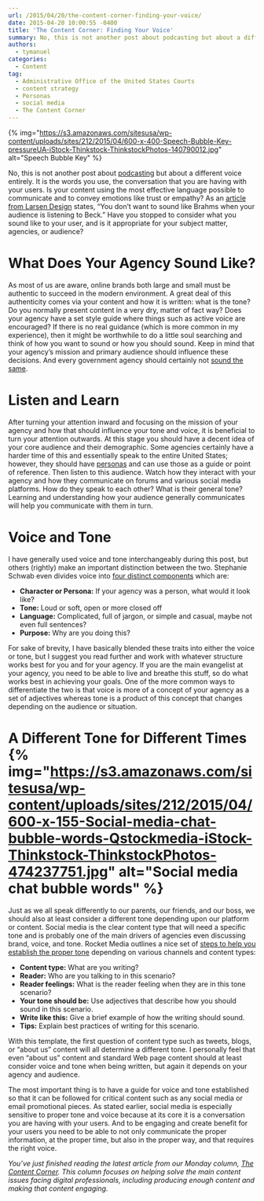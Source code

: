 ```yaml
---
url: /2015/04/20/the-content-corner-finding-your-voice/
date: 2015-04-20 10:00:55 -0400
title: 'The Content Corner: Finding Your Voice'
summary: No, this is not another post about podcasting but about a different voice entirely. It is the words you use, the conversation that you are having with your users. Is your content using the most effective language possible to communicate and to convey emotions like trust or empathy? As an article from Larsen Design states,
authors:
  - tymanuel
categories:
  - Content
tag:
  - Administrative Office of the United States Courts
  - content strategy
  - Personas
  - social media
  - The Content Corner
---
```


{% img="https://s3.amazonaws.com/sitesusa/wp-content/uploads/sites/212/2015/04/600-x-400-Speech-Bubble-Key-pressureUA-iStock-Thinkstock-ThinkstockPhotos-140790012.jpg" alt="Speech Bubble Key" %} 

No, this is not another post about [podcasting](https://www.WHATEVER/2015/04/06/the-content-corner-should-you-be-podcasting/) but about a different voice entirely. It is the words you use, the conversation that you are having with your users. Is your content using the most effective language possible to communicate and to convey emotions like trust or empathy? As an [article from Larsen Design](http://larsen.com/insights/creating-the-right-brand-voice/) states, &#8220;You don&#8217;t want to sound like Brahms when your audience is listening to Beck.&#8221; Have you stopped to consider what you sound like to your user, and is it appropriate for your subject matter, agencies, or audience?

# What Does Your Agency Sound Like?

As most of us are aware, online brands both large and small must be authentic to succeed in the modern environment. A great deal of this authenticity comes via your content and how it is written: what is the tone? Do you normally present content in a very dry, matter of fact way? Does your agency have a set style guide where things such as active voice are encouraged? If there is no real guidance (which is more common in my experience), then it might be worthwhile to do a little soul searching and think of how you want to sound or how you should sound. Keep in mind that your agency’s mission and primary audience should influence these decisions. And every government agency should certainly not [sound the same](http://www.inc.com/magazine/20100501/why-is-business-writing-so-awful.html).

# Listen and Learn

After turning your attention inward and focusing on the mission of your agency and how that should influence your tone and voice, it is beneficial to turn your attention outwards. At this stage you should have a decent idea of your core audience and their demographic. Some agencies certainly have a harder time of this and essentially speak to the entire United States; however, they should have [personas](https://www.WHATEVER/2015/04/06/using-personas-to-better-understand-customers-usa-gov-case-study/) and can use those as a guide or point of reference. Then listen to this audience. Watch how they interact with your agency and how they communicate on forums and various social media platforms. How do they speak to each other? What is their general tone? Learning and understanding how your audience generally communicates will help you communicate with them in turn.

# Voice and Tone

I have generally used voice and tone interchangeably during this post, but others (rightly) make an important distinction between the two. Stephanie Schwab even divides voice into [four distinct components](http://www.socialmediaexplorer.com/social-media-marketing/finding-your-brand-voice/) which are:

  * **Character or Persona:** If your agency was a person, what would it look like?
  * **Tone:** Loud or soft, open or more closed off
  * **Language:** Complicated, full of jargon, or simple and casual, maybe not even full sentences?
  * **Purpose:** Why are you doing this?

For sake of brevity, I have basically blended these traits into either the voice or tone, but I suggest you read further and work with whatever structure works best for you and for your agency. If you are the main evangelist at your agency, you need to be able to live and breathe this stuff, so do what works best in achieving your goals. One of the more common ways to differentiate the two is that voice is more of a concept of your agency as a set of adjectives whereas tone is a product of this concept that changes depending on the audience or situation.

# A Different Tone for Different Times {% img="https://s3.amazonaws.com/sitesusa/wp-content/uploads/sites/212/2015/04/600-x-155-Social-media-chat-bubble-words-Qstockmedia-iStock-Thinkstock-ThinkstockPhotos-474237751.jpg" alt="Social media chat bubble words" %} 

Just as we all speak differently to our parents, our friends, and our boss, we should also at least consider a different tone depending upon our platform or content. Social media is the clear content type that will need a specific tone and is probably one of the main drivers of agencies even discussing brand, voice, and tone. Rocket Media outlines a nice set of [steps to help you establish the proper tone](http://rocketmedia.com/blog/steps-for-creating-a-voice-and-tone-guide) depending on various channels and content types:

  * **Content type:** What are you writing?
  * **Reader:** Who are you talking to in this scenario?
  * **Reader feelings:** What is the reader feeling when they are in this tone scenario?
  * **Your tone should be:** Use adjectives that describe how you should sound in this scenario.
  * **Write like this:** Give a brief example of how the writing should sound.
  * **Tips:** Explain best practices of writing for this scenario.

With this template, the first question of content type such as tweets, blogs, or &#8220;about us&#8221; content will all determine a different tone. I personally feel that even &#8220;about us&#8221; content and standard Web page content should at least consider voice and tone when being written, but again it depends on your agency and audience.

The most important thing is to have a guide for voice and tone established so that it can be followed for critical content such as any social media or email promotional pieces. As stated earlier, social media is especially sensitive to proper tone and voice because at its core it is a conversation you are having with your users. And to be engaging and create benefit for your users you need to be able to not only communicate the proper information, at the proper time, but also in the proper way, and that requires the right voice.

_You’ve just finished reading the latest article from our Monday column, [The Content Corner](https://www.WHATEVER/tag/the-content-corner/). This column focuses on helping solve the main content issues facing digital professionals, including producing enough content and making that content engaging._